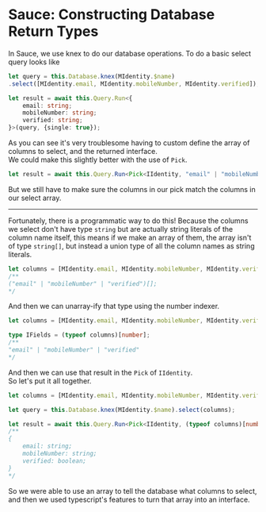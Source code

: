 # Sauce: Constructing Database Return Types

In Sauce, we use knex to do our database operations. To do a basic select query looks like

```typescript
let query = this.Database.knex(MIdentity.$name)
.select([MIdentity.email, MIdentity.mobileNumber, MIdentity.verified]);

let result = await this.Query.Run<{
    email: string;
    mobileNumber: string;
    verified: string;
}>(query, {single: true});
```

As you can see it's very troublesome having to custom define the array of columns to select, and the returned interface.  
We could make this slightly better with the use of `Pick`.

```typescript
let result = await this.Query.Run<Pick<IIdentity, "email" | "mobileNumber" | "verified">>(query, {single: true});
```

But we still have to make sure the columns in our pick match the columns in our select array.

---

Fortunately, there is a programmatic way to do this!
Because the columns we select don't have type `string` but are actually string literals of the column name itself, this means if we make an array of them, the array isn't of type `string[]`, but instead a union type of all the column names as string literals.

```typescript
let columns = [MIdentity.email, MIdentity.mobileNumber, MIdentity.verified];
/**
("email" | "mobileNumber" | "verified")[];
*/
```

And then we can unarray-ify that type using the number indexer.

```typescript
let columns = [MIdentity.email, MIdentity.mobileNumber, MIdentity.verified];

type IFields = (typeof columns)[number];
/**
"email" | "mobileNumber" | "verified"
*/
```

And then we can use that result in the `Pick` of `IIdentity`.  
So let's put it all together.

```typescript
let columns = [MIdentity.email, MIdentity.mobileNumber, MIdentity.verified];

let query = this.Database.knex(MIdentity.$name).select(columns);

let result = await this.Query.Run<Pick<IIdentity, (typeof columns)[number]>>(query, {single: true});
/**
{
    email: string;
    mobileNumber: string;
    verified: boolean;
}
*/
```

So we were able to use an array to tell the database what columns to select, and then we used typescript's features to turn that array into an interface.
